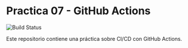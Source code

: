 # Practica 07 - GitHub Actions

![Build Status](https://github.com/AdrianRevi/practica07-GitHubActions-/actions/workflows/build_and_release.yml/badge.svg)

Este repositorio contiene una práctica sobre CI/CD con GitHub Actions.

